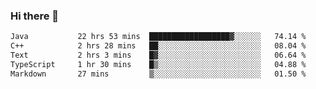### Hi there 🌱
<!--START_SECTION:waka-->

```txt
Java           22 hrs 53 mins  ██████████████████▓░░░░░░   74.14 %
C++            2 hrs 28 mins   ██░░░░░░░░░░░░░░░░░░░░░░░   08.04 %
Text           2 hrs 3 mins    █▓░░░░░░░░░░░░░░░░░░░░░░░   06.64 %
TypeScript     1 hr 30 mins    █▒░░░░░░░░░░░░░░░░░░░░░░░   04.88 %
Markdown       27 mins         ▒░░░░░░░░░░░░░░░░░░░░░░░░   01.50 %
```

<!--END_SECTION:waka-->
<!--
**Dieg0raf/Dieg0raf** is a ✨ _special_ ✨ repository because its `README.md` (this file) appears on your GitHub profile.

Here are some ideas to get you started:

- 🔭 I’m currently working on ...
- 🌱 I’m currently learning ...
- 👯 I’m looking to collaborate on ...
- 🤔 I’m looking for help with ...
- 💬 Ask me about ...
- 📫 How to reach me: ...
- 😄 Pronouns: ...
- ⚡ Fun fact: ...
-->
